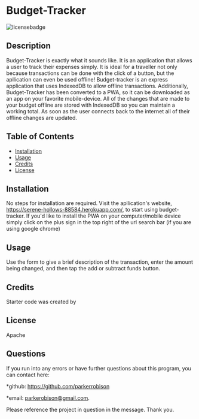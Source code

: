 # Budget-Tracker

  ![licensebadge](https://img.shields.io/badge/license-Apache-blue)

  ## Description 
  
  Budget-Tracker is exactly what it sounds like. It is an application that allows a user to track their expenses simply. It is ideal for a traveller not only because transactions can be done with the click of a button, but the apllication can even be used offline! Budget-tracker is an express application that uses IndexedDB to allow offline transactions. Additionally, Budget-Tracker has been converted to a PWA, so it can be downloaded as an app on your favorite mobile-device. All of the changes that are made to your budget offline are stored with IndexedDB so you can maintain a working total. As soon as the user connects back to the internet all of their offline changes are updated.  
  
  
  ## Table of Contents
  
  * [Installation](#installation)
  * [Usage](#usage)
  * [Credits](#credits)
  * [License](#license)
  

  ## Installation
  
  No steps for installation are required. Visit the apllication's website, https://serene-hollows-88584.herokuapp.com/, to start using budget-tracker. If you'd like to install the PWA on your computer/mobile device simply click on the plus sign in the top right of the url search bar (if you are using google chrome)
  
  ## Usage 

  Use the form to give a brief description of the transaction, enter the amount being changed, and then tap the add or subtract funds button. 
  
  ## Credits
  
  Starter code was created by <placeholder>
   
  ## License

  Apache
  
  ## Questions
  If you run into any errors or have further questions about this program, you can contact here: 
  
  *github: https://github.com/parkerrobison 
  
  *email: parkerobison@gmail.com.
  
  Please reference the project in question in the message. Thank you.
